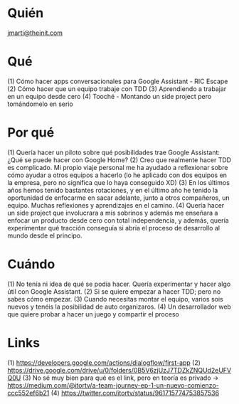 # Quién
jmarti@theinit.com

# Qué
(1) Cómo hacer apps conversacionales para Google Assistant - RIC Escape (2) Cómo hacer que un equipo trabaje con TDD (3) Aprendiendo a trabajar en un equipo desde cero (4) Tooché - Montando un side project pero tomándomelo en serio 

# Por qué
(1) Quería hacer un piloto sobre qué posibilidades trae Google Assistant: ¿Qué se puede hacer con Google Home? 
(2) Creo que realmente hacer TDD es complicado. Mi propio viaje personal me ha ayudado a reflexionar sobre cómo ayudar a otros equipos a hacerlo (lo he aplicado con dos equipos en la empresa, pero no significa que lo haya conseguido XD)
(3) En los últimos años hemos tenido bastantes rotaciones, y en el último año he tenido la oportunidad de enfocarme en sacar adelante, junto a otros compañeros, un equipo. Muchas reflexiones y aprendizajes en el camino.
(4) Quería hacer un side project que involucrara a mis sobrinos y además me enseñara a enfocar un producto desde cero con total independencia, y además, quería experimentar qué tracción conseguía si abría el proceso de desarrollo al mundo  desde el principo.

# Cuándo
(1) No tenía ni idea de qué se podía hacer. Quería experimentar y hacer algo útil con Google Assistant.
(2) Si se quiere empezar a hacer TDD; pero no sabes cómo empezar.
(3) Cuando necesitas montar el equipo, varios sois nuevos y tenéis la posibilidad de auto organizaros. 
(4) Un desarrollador web que quiere probar a hacer un juego y compartir el proceso

# Links
(1) https://developers.google.com/actions/dialogflow/first-app
(2) https://drive.google.com/drive/u/0/folders/0B5V6zjUzJ7TDZkZNQUd2eUFVQ0U
(3) No sé muy bien para qué es el link, pero en teoría es privado -> https://medium.com/@itortv/a-team-journey-ep-1-un-nuevo-comienzo-ccc552ef6b21
(4) https://twitter.com/itortv/status/961715774753857536
